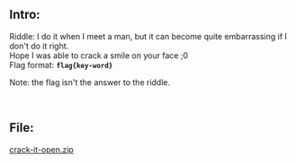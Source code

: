 ## Intro:

Riddle: I do it when I meet a man, but it can become quite embarrassing if I don't do it right. <br>
Hope I was able to crack a smile on your face ;0 <br>
Flag format: **`flag{key-word}`** <br>

Note: the flag isn't the answer to the riddle.

<br>

## File:

[crack-it-open.zip](https://github.com/ChronosPK/Sibiu_Academic_CTF/files/10310486/crack-it-open.zip)
